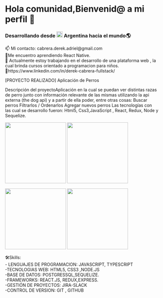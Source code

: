 
### <h1>Hola comunidad,Bienvenid@ a mi perfil 👋</h1> 
<h3>Desarrollando desde  <img  widht="20" height="20" src="https://images.emojiterra.com/google/noto-emoji/v2.028/128px/1f1e6-1f1f7.png"> Argentina hacia el mundo🌎</h3>
 <p> 
 📫 Mi contacto: cabrera.derek.adriel@gmail.com     <br>
🌱Me encuentro aprendiendo React Native.     <br>
🔭 Actualmente estoy trabajando en el desarrollo de una plataforma web , la cual brinda cursos orientado a programacion para niños.     <br>
📌https://www.linkedin.com/in/derek-cabrera-fullstack/     <br>
 </p> 
 
 
 [PROYECTO REALIZADO]
 Aplicación de Perros


Descripción del proyectoAplicación en la cual se puedan ver distintas razas de perro junto con información relevante de las mismas utilizando la api externa (the dog api) y a partir de ella poder, entre otras cosas:
Buscar perros
Filtrarlos / Ordenarlos
Agregar nuevos perros
Las tecnologías con las cual se desarrollo fueron: Html5, Css3,JavaScript , React, Redux, Node y Sequelize.

 <img  widht="200" height="200" src="https://i.postimg.cc/bJcx91QM/appDog2.jpg"> <img  widht="200" height="200" src="https://i.postimg.cc/KYg7T0gB/appDog3.jpg"> <br>

 <img  widht="200" height="200" src="https://i.postimg.cc/kgGvJJJj/appDog.jpg"> <img  widht="200" height="200" src="https://i.postimg.cc/13dc4k4y/appDog4.jpg">
    
    
  
 

  <span>
    🛠Skills:
    <br>
    - LENGUAJES DE PROGRAMACION: JAVASCRIPT, TYPESCRIPT
     <br>
    -TECNOLOGIAS WEB: HTML5, CSS3 ,NODE.JS
     <br>
    -BASE DE DATOS: POSTGRESSQL,SEQUELIZE. 
    <br>
    -FRAMEWORKS: REACT.JS, REDUX,EXPRESS.
    <br>
    -GESTIÓN DE PROYECTOS: JIRA-SLACK 
    <br>
    -CONTROL DE VERSION: GIT , GITHUB
  </span>


<!--
**DeeRo-dev/DeeRo-dev** is a ✨ _special_ ✨ repository because its `README.md` (this file) appears on your GitHub profile.

Here are some ideas to get you started:
-->

